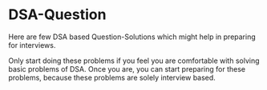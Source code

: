 
# DSA-Question


Here are few DSA based Question-Solutions which might help in preparing for interviews.

Only start doing these problems if you feel you are comfortable with solving basic problems of DSA. 
Once you are, you can start preparing for these problems, 
because these problems are solely interview based.
